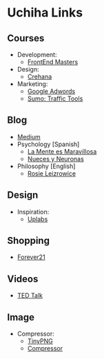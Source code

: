 # Uchiha Links

## Courses 
* Development:
  * [FrontEnd Masters](https://frontendmasters.com/courses/)
* Design: 
  * [Crehana](https://www.crehana.com/cursos/)
* Marketing:
  * [Google Adwords](https://adwords.google.com/intl/es_mx/home/tools/keyword-planner/)
  * [Sumo: Traffic Tools](https://sumo.com/)

## Blog
* [Medium](https://medium.com/)
* Psychology [Spanish]
  * [La Mente es Maravillosa](https://lamenteesmaravillosa.com/)
  * [Nueces y Neuronas](http://www.nuecesyneuronas.com/)
* Philosophy [English]
  * [Rosie Leizrowice](https://www.rosieleizrowice.com/blog)

## Design
* Inspiration: 
  * [Uplabs](https://www.uplabs.com/)

## Shopping
* [Forever21](http://www.forever21.com/mx/)

## Videos
* [TED Talk](https://www.ted.com/)

## Image 
* Compressor:
  * [TinyPNG](https://tinypng.com/)
  * [Compressor](https://compressor.io/)